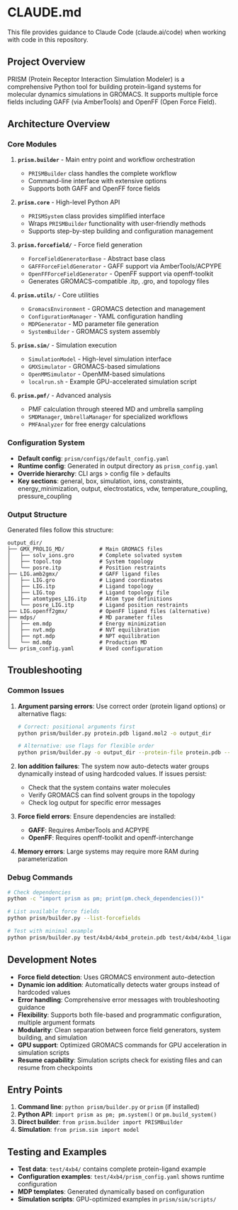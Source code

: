 # CLAUDE.md

This file provides guidance to Claude Code (claude.ai/code) when working with code in this repository.

## Project Overview

PRISM (Protein Receptor Interaction Simulation Modeler) is a comprehensive Python tool for building protein-ligand systems for molecular dynamics simulations in GROMACS. It supports multiple force fields including GAFF (via AmberTools) and OpenFF (Open Force Field).

## Architecture Overview

### Core Modules

1. **`prism.builder`** - Main entry point and workflow orchestration
   - `PRISMBuilder` class handles the complete workflow
   - Command-line interface with extensive options
   - Supports both GAFF and OpenFF force fields

2. **`prism.core`** - High-level Python API
   - `PRISMSystem` class provides simplified interface
   - Wraps `PRISMBuilder` functionality with user-friendly methods
   - Supports step-by-step building and configuration management

3. **`prism.forcefield/`** - Force field generation
   - `ForceFieldGeneratorBase` - Abstract base class
   - `GAFFForceFieldGenerator` - GAFF support via AmberTools/ACPYPE
   - `OpenFFForceFieldGenerator` - OpenFF support via openff-toolkit
   - Generates GROMACS-compatible .itp, .gro, and topology files

4. **`prism.utils/`** - Core utilities
   - `GromacsEnvironment` - GROMACS detection and management
   - `ConfigurationManager` - YAML configuration handling
   - `MDPGenerator` - MD parameter file generation
   - `SystemBuilder` - GROMACS system assembly

5. **`prism.sim/`** - Simulation execution
   - `SimulationModel` - High-level simulation interface
   - `GMXSimulator` - GROMACS-based simulations
   - `OpenMMSimulator` - OpenMM-based simulations
   - `localrun.sh` - Example GPU-accelerated simulation script

6. **`prism.pmf/`** - Advanced analysis
   - PMF calculation through steered MD and umbrella sampling
   - `SMDManager`, `UmbrellaManager` for specialized workflows
   - `PMFAnalyzer` for free energy calculations

### Configuration System

- **Default config**: `prism/configs/default_config.yaml`
- **Runtime config**: Generated in output directory as `prism_config.yaml`
- **Override hierarchy**: CLI args > config file > defaults
- **Key sections**: general, box, simulation, ions, constraints, energy_minimization, output, electrostatics, vdw, temperature_coupling, pressure_coupling

### Output Structure

Generated files follow this structure:
```
output_dir/
├── GMX_PROLIG_MD/           # Main GROMACS files
│   ├── solv_ions.gro        # Complete solvated system
│   ├── topol.top            # System topology
│   └── posre.itp            # Position restraints
├── LIG.amb2gmx/             # GAFF ligand files
│   ├── LIG.gro              # Ligand coordinates
│   ├── LIG.itp              # Ligand topology
│   ├── LIG.top              # Ligand topology file
│   ├── atomtypes_LIG.itp    # Atom type definitions
│   └── posre_LIG.itp        # Ligand position restraints
├── LIG.openff2gmx/          # OpenFF ligand files (alternative)
├── mdps/                    # MD parameter files
│   ├── em.mdp               # Energy minimization
│   ├── nvt.mdp              # NVT equilibration
│   ├── npt.mdp              # NPT equilibration
│   └── md.mdp               # Production MD
└── prism_config.yaml        # Used configuration
```

## Troubleshooting

### Common Issues

1. **Argument parsing errors**: Use correct order (protein ligand options) or alternative flags:
   ```bash
   # Correct: positional arguments first
   python prism/builder.py protein.pdb ligand.mol2 -o output_dir
   
   # Alternative: use flags for flexible order
   python prism/builder.py -o output_dir --protein-file protein.pdb --ligand-file ligand.mol2
   ```

2. **Ion addition failures**: The system now auto-detects water groups dynamically instead of using hardcoded values. If issues persist:
   - Check that the system contains water molecules
   - Verify GROMACS can find solvent groups in the topology
   - Check log output for specific error messages

3. **Force field errors**: Ensure dependencies are installed:
   - **GAFF**: Requires AmberTools and ACPYPE
   - **OpenFF**: Requires openff-toolkit and openff-interchange

4. **Memory errors**: Large systems may require more RAM during parameterization

### Debug Commands
```bash
# Check dependencies
python -c "import prism as pm; print(pm.check_dependencies())"

# List available force fields
python prism/builder.py --list-forcefields

# Test with minimal example
python prism/builder.py test/4xb4/4xb4_protein.pdb test/4xb4/4xb4_ligand.mol2 -o test_output
```

## Development Notes

- **Force field detection**: Uses GROMACS environment auto-detection
- **Dynamic ion addition**: Automatically detects water groups instead of hardcoded values
- **Error handling**: Comprehensive error messages with troubleshooting guidance
- **Flexibility**: Supports both file-based and programmatic configuration, multiple argument formats
- **Modularity**: Clean separation between force field generators, system building, and simulation
- **GPU support**: Optimized GROMACS commands for GPU acceleration in simulation scripts
- **Resume capability**: Simulation scripts check for existing files and can resume from checkpoints

## Entry Points

1. **Command line**: `python prism/builder.py` or `prism` (if installed)
2. **Python API**: `import prism as pm; pm.system()` or `pm.build_system()`
3. **Direct builder**: `from prism.builder import PRISMBuilder`
4. **Simulation**: `from prism.sim import model`

## Testing and Examples

- **Test data**: `test/4xb4/` contains complete protein-ligand example
- **Configuration examples**: `test/4xb4/prism_config.yaml` shows runtime configuration
- **MDP templates**: Generated dynamically based on configuration
- **Simulation scripts**: GPU-optimized examples in `prism/sim/scripts/`